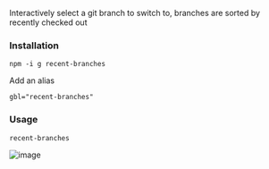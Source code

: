Interactively select a git branch to switch to, branches are sorted by recently checked out

### Installation
```
npm -i g recent-branches
```

Add an alias
```
gbl="recent-branches"
```

### Usage

```
recent-branches
```

![image](https://i.ibb.co/gR4HKwc/Screen-Shot-2022-01-12-at-2-24-03-PM.png)
